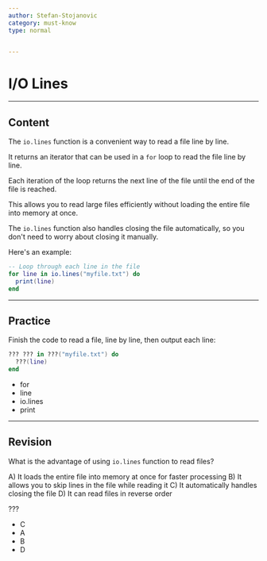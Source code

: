 ```yaml
---
author: Stefan-Stojanovic
category: must-know
type: normal


---
```


# I/O Lines

---
## Content

The `io.lines` function is a convenient way to read a file line by line. 

It returns an iterator that can be used in a `for` loop to read the file line by line. 

Each iteration of the loop returns the next line of the file until the end of the file is reached. 

This allows you to read large files efficiently without loading the entire file into memory at once. 

The `io.lines` function also handles closing the file automatically, so you don't need to worry about closing it manually.

Here's an example:

```lua
-- Loop through each line in the file
for line in io.lines("myfile.txt") do
  print(line)
end
```

---
## Practice

Finish the code to read a file, line by line, then output each line:
```lua
??? ??? in ???("myfile.txt") do
  ???(line)
end
```

- for
- line
- io.lines
- print

---
## Revision

What is the advantage of using `io.lines` function to read files?

A) It loads the entire file into memory at once for faster processing
B) It allows you to skip lines in the file while reading it
C) It automatically handles closing the file
D) It can read files in reverse order


???

- C
- A
- B
- D
